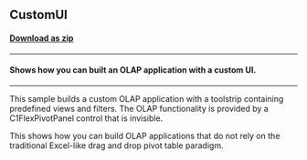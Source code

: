 ## CustomUI
#### [Download as zip](https://grapecity.github.io/DownGit/#/home?url=https://github.com/GrapeCity/ComponentOne-WinForms-Samples/tree/master/NetFramework\FlexPivot\CS\CustomUI)
____
#### Shows how you can built an OLAP application with a custom UI.
____
This sample builds a custom OLAP application with a toolstrip containing predefined views and filters.
The OLAP functionality is provided by a C1FlexPivotPanel control that is invisible.

This shows how you can build OLAP applications that do not rely on the traditional Excel-like drag and drop pivot table paradigm.
